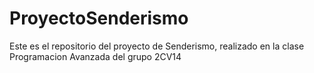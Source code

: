# ProyectoSenderismo
Este es el repositorio del proyecto de Senderismo, realizado en la clase Programacion Avanzada del grupo 2CV14
